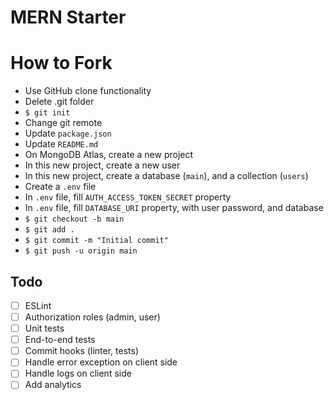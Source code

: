 # MERN Starter

# How to Fork

- Use GitHub clone functionality
- Delete .git folder
- `$ git init`
- Change git remote
- Update `package.json`
- Update `README.md`
- On MongoDB Atlas, create a new project
- In this new project, create a new user
- In this new project, create a database (`main`), and a collection (`users`)
- Create a `.env` file
- In `.env` file, fill `AUTH_ACCESS_TOKEN_SECRET` property
- In `.env` file, fill `DATABASE_URI` property, with user password, and database
- `$ git checkout -b main`
- `$ git add .`
- `$ git commit -m "Initial commit"`
- `$ git push -u origin main`

## Todo

- [ ] ESLint
- [ ] Authorization roles (admin, user)
- [ ] Unit tests
- [ ] End-to-end tests
- [ ] Commit hooks (linter, tests)
- [ ] Handle error exception on client side
- [ ] Handle logs on client side
- [ ] Add analytics
